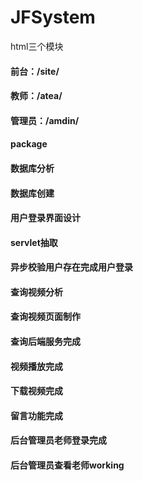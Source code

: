 # JFSystem

html三个模块   

#### 前台：/site/   
#### 教师：/atea/   
#### 管理员：/amdin/   

#### package   

#### 数据库分析

#### 数据库创建

#### 用户登录界面设计

#### servlet抽取

#### 异步校验用户存在完成用户登录

#### 查询视频分析

#### 查询视频页面制作
#### 查询后端服务完成
#### 视频播放完成
#### 下载视频完成

#### 留言功能完成

#### 后台管理员老师登录完成

#### 后台管理员查看老师working